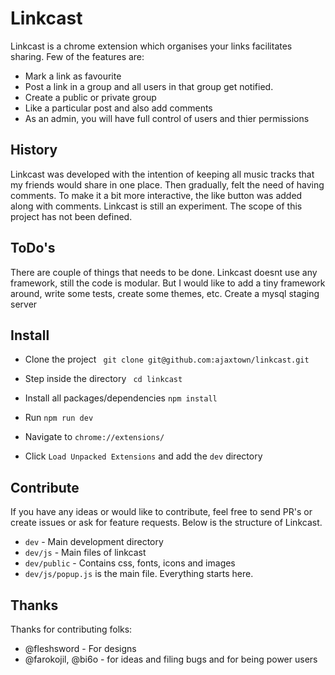 # Linkcast

Linkcast is a chrome extension which organises your links facilitates sharing. Few of the features are:
- Mark a link as favourite
- Post a link in a group and all users in that group get notified.
- Create a public or private group
- Like a particular post and also add comments
- As an admin, you will have full control of users and thier permissions

## History
Linkcast was developed with the intention of keeping all music tracks that my friends would share in one place. Then gradually, felt the need 
of having comments. To make it a bit more interactive, the like button was added along with comments. Linkcast is still an experiment. The scope of this project has not been defined.

## ToDo's
There are couple of things that needs to be done. Linkcast doesnt use any framework, still the code is modular. But I would like to add a tiny 
framework around, write some tests, create some themes, etc. Create a mysql staging server

## Install
- Clone the project
` git clone git@github.com:ajaxtown/linkcast.git` 
- Step inside the directory
` cd linkcast`
- Install all packages/dependencies
`npm install`
- Run
`npm run dev`
- Navigate to `chrome://extensions/`

- Click `Load Unpacked Extensions` and add the `dev` directory

## Contribute
If you have any ideas or would like to contribute, feel free to send PR's or create issues or ask for feature requests. Below is the structure of Linkcast.

- `dev` - Main development directory
- `dev/js` - Main files of linkcast
- `dev/public` - Contains css, fonts, icons and images
- `dev/js/popup.js` is the main file. Everything starts here.

## Thanks
Thanks for contributing folks:
- @fleshsword - For designs
- @farokojil, @bi6o - for ideas and filing bugs and for being power users
